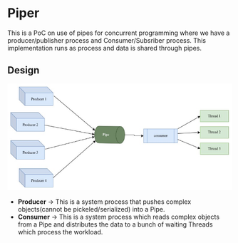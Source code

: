 # Piper
This is a PoC on use of pipes for concurrent programming where we have a producer/publisher process and Consumer/Subsriber process.
This implementation runs as process and data is shared through pipes.

## Design
![Design img](Design.jpg)


- **Producer** &rarr; This is a system process that pushes complex objects(cannot be pickeled/serialized) into a Pipe.
- **Consumer** &rarr; This is a system process which reads complex objects from a Pipe and distributes the data to a bunch of waiting Threads which process the workload.